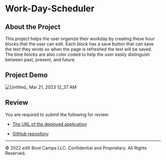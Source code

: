 # Work-Day-Scheduler

## About the Project
This project helps the user organize their workday by creating these hour blocks that the user can edit. Each block has a save button that can save the text they wrote so when the page is refreshed the text will be saved. The time blocks are also color coded to help the user easily distinguish between past, present, and future.

## Project Demo

![Untitled_ Mar 21, 2023 12_37 AM](https://user-images.githubusercontent.com/116623940/226522382-058e3996-4364-4bb0-8106-768e178d5382.gif)


## Review

You are required to submit the following for review:

* [The URL of the deployed application](https://mannyrveloz23.github.io/work-day-scheduler/)

* [GitHub repository](https://github.com/Mannyrveloz23/work-day-scheduler)

- - -
© 2022 edX Boot Camps LLC. Confidential and Proprietary. All Rights Reserved.

